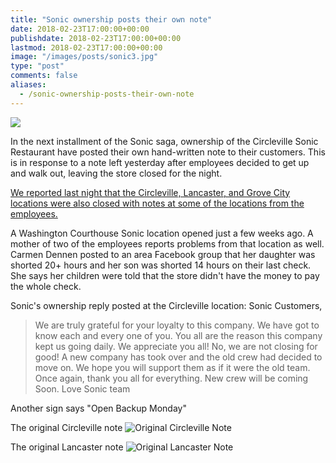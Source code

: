 ```yaml
---
title: "Sonic ownership posts their own note"
date: 2018-02-23T17:00:00+00:00
publishdate: 2018-02-23T17:00:00+00:00
lastmod: 2018-02-23T17:00:00+00:00
image: "/images/posts/sonic3.jpg"
type: "post"
comments: false
aliases:
  - /sonic-ownership-posts-their-own-note
---
```

![](/images/posts/sonic4.jpg)

In the next installment of the Sonic saga, ownership of the Circleville Sonic Restaurant have posted their own hand-written note to their customers. This is in response to a note left yesterday after employees decided to get up and walk out, leaving the store closed for the night.

[We reported last night that the Circleville, Lancaster, and Grove City locations were also closed with notes at some of the locations from the employees.](https://www.circlevilleonline.com/sonics-close-unexpectedly-in-lancaster-circleville-and-grove-city)

A Washington Courthouse Sonic location opened just a few weeks ago. A mother of two of the employees reports problems from that location as well. Carmen Dennen posted to an area Facebook group that her daughter was shorted 20+ hours and her son was shorted 14 hours on their last check. She says her children were told that the store didn't have the money to pay the whole check.

Sonic's ownership reply posted at the Circleville location:
Sonic Customers,

> We are truly grateful for your loyalty to this company. We have got to know each and every one of you. You all are the reason this company kept us going daily. We appreciate you all! No, we are not closing for good! A new company has took over and the old crew had decided to move on. We hope you will support them as if it were the old team. Once again, thank you all for everything. New crew will be coming Soon.
> Love Sonic team

Another sign says "Open Backup Monday"

The original Circleville note
![Original Circleville Note](/images/posts/sonic1.jpg)

The original Lancaster note
![Original Lancaster Note](/images/posts/sonic2.jpg)
